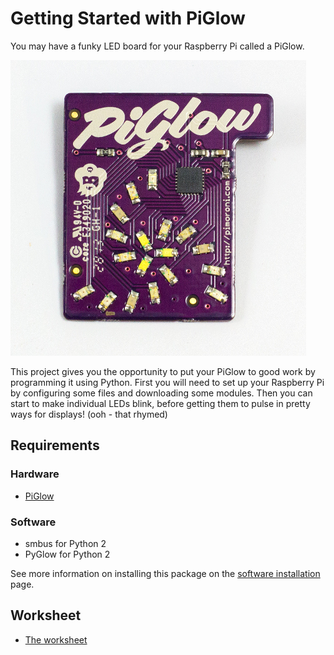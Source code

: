# Getting Started with PiGlow

You may have a funky LED board for your Raspberry Pi called a PiGlow.

![](images/piglow.jpg)

This project gives you the opportunity to put your PiGlow to good work by programming it using Python. First you will need to set up your Raspberry Pi by configuring some files and downloading some modules. Then you can start to make individual LEDs blink, before getting them to pulse in pretty ways for displays! (ooh - that rhymed)

## Requirements

### Hardware

- [PiGlow](http://shop.pimoroni.com/products/piglow)

### Software

- smbus for Python 2
- PyGlow for Python 2

See more information on installing this package on the [software installation](software.md) page.

## Worksheet

- [The worksheet](worksheet.md)

